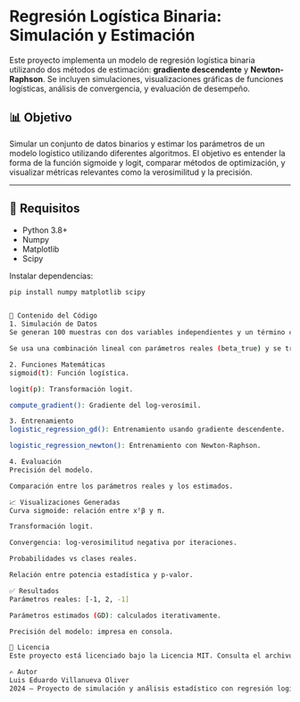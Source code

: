 # Regresión Logística Binaria: Simulación y Estimación

Este proyecto implementa un modelo de regresión logística binaria utilizando dos métodos de estimación: **gradiente descendente** y **Newton-Raphson**. Se incluyen simulaciones, visualizaciones gráficas de funciones logísticas, análisis de convergencia, y evaluación de desempeño.

## 📊 Objetivo

Simular un conjunto de datos binarios y estimar los parámetros de un modelo logístico utilizando diferentes algoritmos. El objetivo es entender la forma de la función sigmoide y logit, comparar métodos de optimización, y visualizar métricas relevantes como la verosimilitud y la precisión.

---

## 🔧 Requisitos

- Python 3.8+
- Numpy
- Matplotlib
- Scipy

Instalar dependencias:
```bash
pip install numpy matplotlib scipy


🧪 Contenido del Código
1. Simulación de Datos
Se generan 100 muestras con dos variables independientes y un término constante.

Se usa una combinación lineal con parámetros reales (beta_true) y se transforma con una función sigmoide.

2. Funciones Matemáticas
sigmoid(t): Función logística.

logit(p): Transformación logit.

compute_gradient(): Gradiente del log-verosímil.

3. Entrenamiento
logistic_regression_gd(): Entrenamiento usando gradiente descendente.

logistic_regression_newton(): Entrenamiento con Newton-Raphson.

4. Evaluación
Precisión del modelo.

Comparación entre los parámetros reales y los estimados.

📈 Visualizaciones Generadas
Curva sigmoide: relación entre xᵀβ y π.

Transformación logit.

Convergencia: log-verosimilitud negativa por iteraciones.

Probabilidades vs clases reales.

Relación entre potencia estadística y p-valor.

✅ Resultados
Parámetros reales: [-1, 2, -1]

Parámetros estimados (GD): calculados iterativamente.

Precisión del modelo: impresa en consola.

📜 Licencia
Este proyecto está licenciado bajo la Licencia MIT. Consulta el archivo LICENSE para más detalles.

✍️ Autor
Luis Eduardo Villanueva Oliver
2024 — Proyecto de simulación y análisis estadístico con regresión logística.
